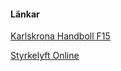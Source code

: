 #### Länkar


[Karlskrona Handboll F15](http://www.karlskronahandboll.se/Ungdomslag/A-flickor02-03/)

[Styrkelyft Online](http://online.styrkelyft.se/web/userInfo.aspx?userId=5369)
